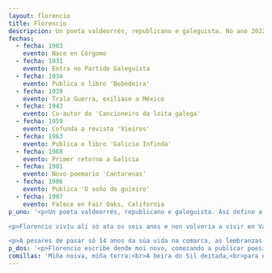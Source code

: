 ```yaml
---
layout: florencio
title: Florencio
descripcion: Un poeta valdeorrés, republicano e galeguista. No ano 2022, a Real Academia Galega recoñéceo dedicándolle o Día das letras Galegas colocando a Florencio e Valdeorras no lugar que lle corresponde no relato cultural do País.
fechas:
  - fecha: 1903
    evento: Nace en Córgomo
  - fecha: 1931
    evento: Entra no Partido Galeguista
  - fecha: 1934
    evento: Publica o libro 'Bebedeira'
  - fecha: 1939
    evento: Trala Guerra, exíliase a México
  - fecha: 1943
    evento: Co-autor do 'Cancioneiro da loita galega'
  - fecha: 1959
    evento: Cofunda a revista 'Vieiros'
  - fecha: 1963
    evento: Publica o libro 'Galicia Infinda'
  - fecha: 1968
    evento: Primer retorno a Galicia
  - fecha: 1981
    evento: Novo poemario 'Cantarenas'
  - fecha: 1986
    evento: Publica 'O soño do guieiro'
  - fecha: 1987
    evento: Falece en Fair Oaks, California
p_uno: '<p>Un poeta valdeorrés, republicano e galeguista. Así define a Florencio Delgado Gurriarán o seu biógrafo o historiador Ricardo Gurriarán, quen en 1999 publica a primeira investigación sobre o autor de Córgomo. Nesa aldea de Vilamartín de Valdeorras nacera en 1903, nunha bocarribeira co val do Sil ao fondo.</p>

<p>Florencio vivíu alí só ata os seis anos e non volvería a vivir en Valdeorras ata rematar os estudos universitarios, en 1928. Despois, forzado polo seu activismo político e social, viuse obrigado a fuxir ao inicio da Guerra Civil para despois exiliarse á que sería a súa segunda casa, o estado de Nova Galicia, en México. Só regresaría a Galicia de visita en tres ocasións. Tras o seu falecemento, os seus restos repousan no cemiterio de Córgomo onde quixo ser soterrado.</p>

<p>A pesares de pasar só 14 anos da súa vida na comarca, as lembranzas da infancia, as estancias vacacionais e o período xuvenil, deixarían nel un gran impacto, como demostrará a súa creación poética.</p>'
p_dos: '<p>Florencio escribe dende moi novo, comezando a publicar poesías en revistas e xornais e sempre en galego. En México continúa a súa acción cultural e política, sendo un membro moi activo do exilio mexicano galego. No ano 2022, a Real Academia Galega recoñéceo dedicándolle o <a href="https://academia.gal/letras-galegas/2022/florencio-delgado-gurriaran">Día das Letras Galegas</a> colocando a Florencio e Valdeorras no lugar que lle corresponde no relato cultural do País.</p>'
comillas: 'Miña noiva, miña terra:<br>Á beira do Sil deitada,<br>para ollar a túa beleza do mesmo xeito que a Venus do espello, nel se contempla.'
---
```

